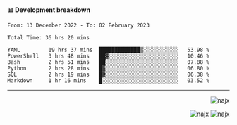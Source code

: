 <b>📊 Development breakdown</b>
<!--START_SECTION:waka-->

```text
From: 13 December 2022 - To: 02 February 2023

Total Time: 36 hrs 20 mins

YAML         19 hrs 37 mins  █████████████▒░░░░░░░░░░░   53.98 %
PowerShell   3 hrs 48 mins   ██▓░░░░░░░░░░░░░░░░░░░░░░   10.46 %
Bash         2 hrs 51 mins   ██░░░░░░░░░░░░░░░░░░░░░░░   07.88 %
Python       2 hrs 28 mins   █▓░░░░░░░░░░░░░░░░░░░░░░░   06.80 %
SQL          2 hrs 19 mins   █▓░░░░░░░░░░░░░░░░░░░░░░░   06.38 %
Markdown     1 hr 16 mins    █░░░░░░░░░░░░░░░░░░░░░░░░   03.52 %
```

<!--END_SECTION:waka-->
-----
<p align="right">
  <img src="https://komarev.com/ghpvc/?username=najx&label=GitHub%20Profile%20Views&color=yellow&style=flat" alt="najx" />
</p align="center">
<p align="right">
  <a href="https://www.linkedin.com/in/abdx"><img src="https://img.shields.io/badge/LinkedIn--_.svg?style=social&logo=linkedin" alt="najx"></a>
  <a href="https://stackoverflow.com/users/19588110/najim-abdelmoula"><img src="https://img.shields.io/badge/Stack Overflow--_.svg?style=social&logo=stackoverflow" alt="najx"></a>
</p align="center">
